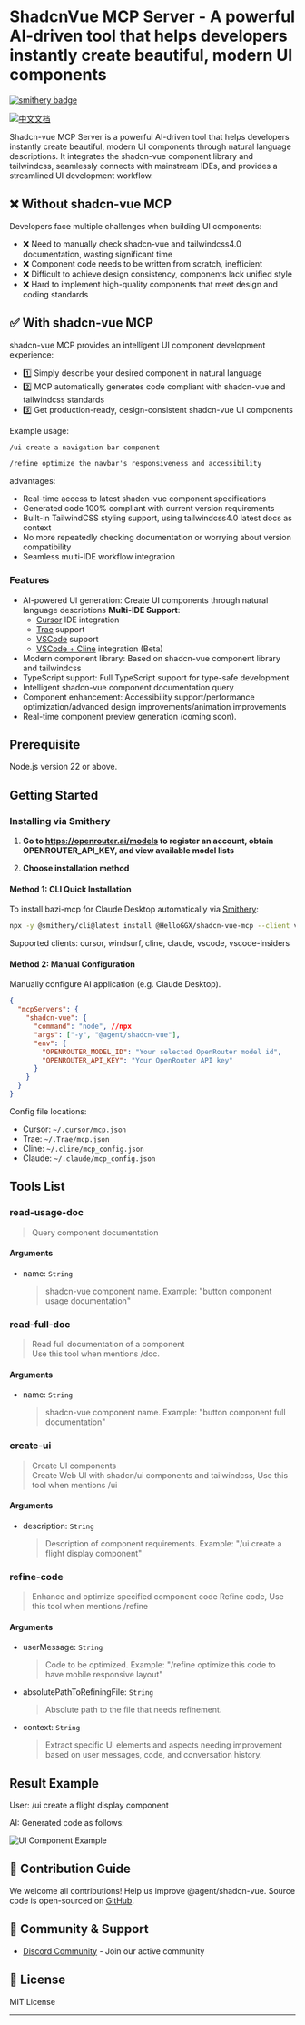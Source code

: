 # ShadcnVue MCP Server - A powerful AI-driven tool that helps developers instantly create beautiful, modern UI components

[![smithery badge](https://smithery.ai/badge/@HelloGGX/shadcn-vue-mcp)](https://smithery.ai/server/@HelloGGX/shadcn-vue-mcp)

[![中文文档](https://img.shields.io/badge/docs-中文版-yellow)](./docs/README.zh-CN.md)

Shadcn-vue MCP Server is a powerful AI-driven tool that helps developers instantly create beautiful, modern UI components through natural language descriptions. It integrates the shadcn-vue component library and tailwindcss, seamlessly connects with mainstream IDEs, and provides a streamlined UI development workflow.

## ❌ Without shadcn-vue MCP

Developers face multiple challenges when building UI components:

- ❌ Need to manually check shadcn-vue and tailwindcss4.0 documentation, wasting significant time
- ❌ Component code needs to be written from scratch, inefficient
- ❌ Difficult to achieve design consistency, components lack unified style
- ❌ Hard to implement high-quality components that meet design and coding standards

## ✅ With shadcn-vue MCP

shadcn-vue MCP provides an intelligent UI component development experience:

- 1️⃣ Simply describe your desired component in natural language
- 2️⃣ MCP automatically generates code compliant with shadcn-vue and tailwindcss standards
- 3️⃣ Get production-ready, design-consistent shadcn-vue UI components

Example usage:

```txt
/ui create a navigation bar component 
```

```txt
/refine optimize the navbar's responsiveness and accessibility
```

 advantages:
- Real-time access to latest shadcn-vue component specifications
- Generated code 100% compliant with current version requirements
- Built-in TailwindCSS styling support, using tailwindcss4.0 latest docs as context
- No more repeatedly checking documentation or worrying about version compatibility
- Seamless multi-IDE workflow integration

### Features

- AI-powered UI generation: Create UI components through natural language descriptions
  **Multi-IDE Support**:
  - [Cursor](https://cursor.com) IDE integration
  - [Trae](https://www.trae.ai/) support
  - [VSCode](https://code.visualstudio.com/) support
  - [VSCode + Cline](https://cline.bot) integration (Beta)
- Modern component library: Based on shadcn-vue component library and tailwindcss
- TypeScript support: Full TypeScript support for type-safe development
- Intelligent shadcn-vue component documentation query
- Component enhancement: Accessibility support/performance optimization/advanced design improvements/animation improvements
- Real-time component preview generation (coming soon).

## Prerequisite

Node.js version 22 or above.

## Getting Started

### Installing via Smithery

1. **Go to **https://openrouter.ai/models** to register an account, obtain OPENROUTER_API_KEY, and view available model lists**

2. **Choose installation method**

#### Method 1: CLI Quick Installation

To install bazi-mcp for Claude Desktop automatically via [Smithery](https://smithery.ai/server/@HelloGGX/shadcn-vue-mcp):

```bash
npx -y @smithery/cli@latest install @HelloGGX/shadcn-vue-mcp --client vscode
```

Supported clients: cursor, windsurf, cline, claude, vscode, vscode-insiders

#### Method 2: Manual Configuration

Manually configure AI application (e.g. Claude Desktop).

```json
{
  "mcpServers": {
    "shadcn-vue": {
      "command": "node", //npx
      "args": ["-y", "@agent/shadcn-vue"],
      "env": {
        "OPENROUTER_MODEL_ID": "Your selected OpenRouter model id",
        "OPENROUTER_API_KEY": "Your OpenRouter API key"
      }
    }
  }
}
```

Config file locations:

- Cursor: `~/.cursor/mcp.json`
- Trae: `~/.Trae/mcp.json`
- Cline: `~/.cline/mcp_config.json`
- Claude: `~/.claude/mcp_config.json`

## Tools List

### read-usage-doc

> Query component documentation

#### Arguments

- name: `String`
  > shadcn-vue component name. Example: "button component usage documentation"

### read-full-doc

> Read full documentation of a component  
> Use this tool when mentions /doc.

#### Arguments

- name: `String`
  > shadcn-vue component name. Example: "button component full documentation"

### create-ui

> Create UI components  
> Create Web UI with shadcn/ui components and tailwindcss, Use this tool when mentions /ui

#### Arguments

- description: `String`
  > Description of component requirements. Example: "/ui create a flight display component"

### refine-code

> Enhance and optimize specified component code
> Refine code, Use this tool when mentions /refine

#### Arguments

- userMessage: `String`
  > Code to be optimized. Example: "/refine optimize this code to have mobile responsive layout"
- absolutePathToRefiningFile: `String`
  > Absolute path to the file that needs refinement.
- context: `String`
  > Extract specific UI elements and aspects needing improvement based on user messages, code, and conversation history.

## Result Example

User: /ui create a flight display component

AI: Generated code as follows:

![UI Component Example](https://github.com/HelloGGX/tailwindcss-mcp/raw/main/docs/ui.png)

## 🤝 Contribution Guide

We welcome all contributions! Help us improve @agent/shadcn-vue. Source code is open-sourced on [GitHub](https://github.com/HelloGGX/shadcn-vue-mcp).

## 👥 Community & Support

- [Discord Community](https://discord.gg/82Kf65ut) - Join our active community
<!-- - [WeChat](https://x.com/serafimcloud) - Follow for latest updates -->

## 📝 License

MIT License

---
